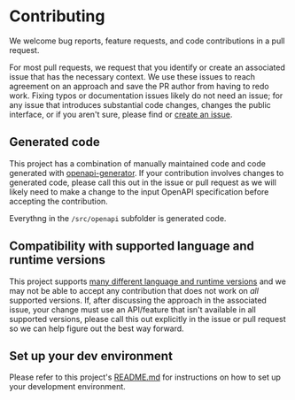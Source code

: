 # Contributing

We welcome bug reports, feature requests, and code contributions in a pull request.

For most pull requests, we request that you identify or create an associated issue that has the necessary context. We use these issues to reach agreement on an approach and save the PR author from having to redo work. Fixing typos or documentation issues likely do not need an issue; for any issue that introduces substantial code changes, changes the public interface, or if you aren't sure, please find or [create an issue](https://www.github.com/vouchsafe/vouchsafe-php).

## Generated code

This project has a combination of manually maintained code and code generated with [openapi-generator](https://github.com/OpenAPITools/openapi-generator). If your contribution involves changes to generated code, please call this out in the issue or pull request as we will likely need to make a change to the input OpenAPI specification before accepting the contribution.

Everythng in the `/src/openapi` subfolder is generated code.

## Compatibility with supported language and runtime versions

This project supports [many different language and runtime versions](README.md#requirements) and we may not be able to accept any contribution that does not work on _all_ supported versions. If, after discussing the approach in the associated issue, your change must use an API/feature that isn't available in all supported versions, please call this out explicitly in the issue or pull request so we can help figure out the best way forward.

## Set up your dev environment

Please refer to this project's [README.md](README.md#development) for instructions on how to set up your development environment.
